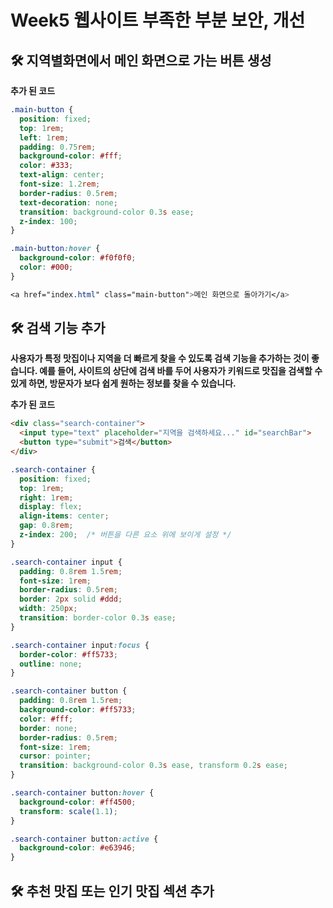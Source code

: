 # Week5 웹사이트 부족한 부분 보안, 개선

## 🛠️ 지역별화면에서 메인 화면으로 가는 버튼 생성
**추가 된 코드**

```css
.main-button {
  position: fixed;
  top: 1rem;
  left: 1rem;
  padding: 0.75rem;
  background-color: #fff;
  color: #333;
  text-align: center;
  font-size: 1.2rem;
  border-radius: 0.5rem;
  text-decoration: none;
  transition: background-color 0.3s ease;
  z-index: 100;
}

.main-button:hover {
  background-color: #f0f0f0;
  color: #000;
}

<a href="index.html" class="main-button">메인 화면으로 돌아가기</a>

```

## 🛠️ 검색 기능 추가
**사용자가 특정 맛집이나 지역을 더 빠르게 찾을 수 있도록 검색 기능을 추가하는 것이 좋습니다. 예를 들어, 사이트의 상단에 검색 바를 두어 사용자가 키워드로 맛집을 검색할 수 있게 하면, 방문자가 보다 쉽게 원하는 정보를 찾을 수 있습니다.**  

**추가 된 코드**

```html
<div class="search-container">
  <input type="text" placeholder="지역을 검색하세요..." id="searchBar">
  <button type="submit">검색</button>
</div>

```

```css
.search-container {
  position: fixed;
  top: 1rem;
  right: 1rem;
  display: flex;
  align-items: center;
  gap: 0.8rem;
  z-index: 200;  /* 버튼을 다른 요소 위에 보이게 설정 */
}

.search-container input {
  padding: 0.8rem 1.5rem;
  font-size: 1rem;
  border-radius: 0.5rem;
  border: 2px solid #ddd;
  width: 250px;
  transition: border-color 0.3s ease;
}

.search-container input:focus {
  border-color: #ff5733;
  outline: none;
}

.search-container button {
  padding: 0.8rem 1.5rem;
  background-color: #ff5733;
  color: #fff;
  border: none;
  border-radius: 0.5rem;
  font-size: 1rem;
  cursor: pointer;
  transition: background-color 0.3s ease, transform 0.2s ease;
}

.search-container button:hover {
  background-color: #ff4500;
  transform: scale(1.1);
}

.search-container button:active {
  background-color: #e63946;
}

```

## 🛠️ 추천 맛집 또는 인기 맛집 섹션 추가

